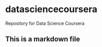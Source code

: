 datasciencecoursera
===================

Repository for Data Science Coursera

## This is a markdown file

